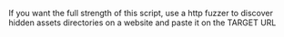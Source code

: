 If you want the full strength of this script, use a http fuzzer to discover hidden assets directories on a website and paste it on the TARGET URL
